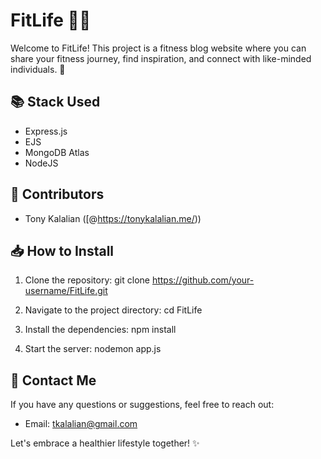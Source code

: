 # FitLife 🏋️‍♀️

Welcome to FitLife! This project is a fitness blog website where you can share your fitness journey, find inspiration, and connect with like-minded individuals. 💪

## 📚 Stack Used
- Express.js
- EJS
- MongoDB Atlas
- NodeJS

## 🤝 Contributors
- Tony Kalalian ([@https://tonykalalian.me/))

## 📥 How to Install
1. Clone the repository:
git clone https://github.com/your-username/FitLife.git

2. Navigate to the project directory:
cd FitLife

3. Install the dependencies:
npm install

4. Start the server:
nodemon app.js


## 📧 Contact Me
If you have any questions or suggestions, feel free to reach out:
- Email: tkalalian@gmail.com

Let's embrace a healthier lifestyle together! ✨

